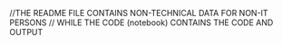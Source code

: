 //THE README FILE CONTAINS NON-TECHNICAL DATA FOR NON-IT PERSONS
// WHILE THE CODE (notebook) CONTAINS THE CODE AND OUTPUT
